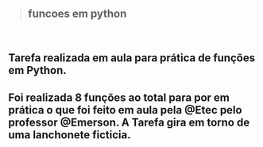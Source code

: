 >## funcoes em python

<br>

## Tarefa realizada em aula para prática de funções em Python. 
## Foi realizada 8 funções ao total para por em prática o que foi feito em aula pela @Etec pelo professor @Emerson. A Tarefa gira em torno de uma lanchonete ficticia.
